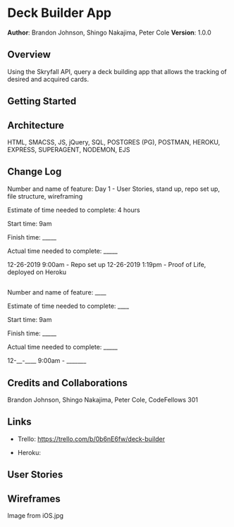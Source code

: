 # Deck Builder App

**Author**: Brandon Johnson, Shingo Nakajima, Peter Cole
**Version**: 1.0.0

## Overview
Using the Skryfall API, query a deck building app that allows the tracking of desired and acquired cards.

## Getting Started
<!-- update -->

## Architecture
HTML, SMACSS, JS, jQuery, SQL, POSTGRES (PG), POSTMAN, HEROKU, EXPRESS, SUPERAGENT, NODEMON, EJS

## Change Log

Number and name of feature: Day 1 - User Stories, stand up, repo set up, file structure, wireframing

Estimate of time needed to complete: 4 hours

Start time: 9am

Finish time: _____

Actual time needed to complete: _____

12-26-2019 9:00am - Repo set up
12-26-2019 1:19pm - Proof of Life, deployed on Heroku

## 

Number and name of feature: ____

Estimate of time needed to complete: ____

Start time: 9am

Finish time: _____

Actual time needed to complete: _____

12-__-____ 9:00am - _______

## Credits and Collaborations
Brandon Johnson, Shingo Nakajima, Peter Cole, CodeFellows 301

## Links

* Trello: https://trello.com/b/0b6nE6fw/deck-builder

* Heroku:

## User Stories

 <!-- user stories -->

## Wireframes

Image from iOS.jpg

